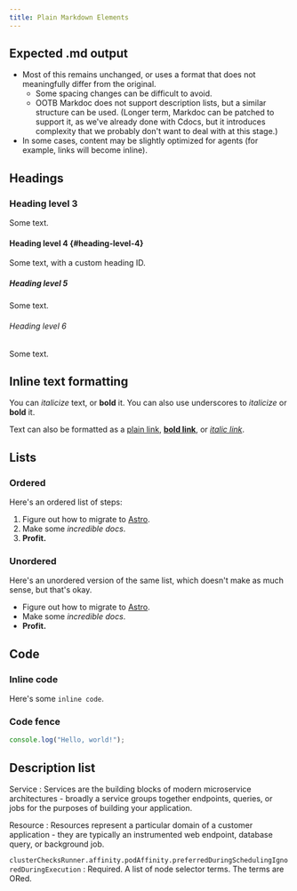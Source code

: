 ```yaml
---
title: Plain Markdown Elements
---
```


## Expected .md output

- Most of this remains unchanged, or uses a format that does not meaningfully differ from the original. 
  - Some spacing changes can be difficult to avoid.
  - OOTB Markdoc does not support description lists, but a similar structure can be used. (Longer term, Markdoc can be patched to support it, as we've already done with Cdocs, but it introduces complexity that we probably don't want to deal with at this stage.)
- In some cases, content may be slightly optimized for agents (for example, links will become inline).

## Headings

### Heading level 3

Some text.

#### Heading level 4 {#heading-level-4}

Some text, with a custom heading ID.

##### Heading level 5

Some text.

###### Heading level 6

Some text.

## Inline text formatting

You can *italicize* text, or **bold** it. You can also use underscores to _italicize_ or __bold__ it.

Text can also be formatted as a [plain link][1], **[bold link][1]**, or *[italic link][1]*.

## Lists

### Ordered

Here's an ordered list of steps:

1. Figure out how to migrate to [Astro][2].
2. Make some *incredible docs*.
3. **Profit.**

### Unordered

Here's an unordered version of the same list, which doesn't make as much sense, but that's okay.

- Figure out how to migrate to [Astro][2].
- Make some *incredible docs*.
- **Profit.**

## Code

### Inline code

Here's some `inline code`.

### Code fence

```javascript
console.log("Hello, world!");
```

## Description list

Service
: Services are the building blocks of modern microservice architectures - broadly a service groups together endpoints, queries, or jobs for the purposes of building your application.

Resource
: Resources represent a particular domain of a customer application - they are typically an instrumented web endpoint, database query, or background job.

`clusterChecksRunner.affinity.podAffinity.preferredDuringSchedulingIgnoredDuringExecution`
: Required. A list of node selector terms. The terms are ORed.


[1]: https://www.google.com
[2]: https://astro.build/
